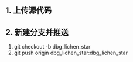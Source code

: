 ## 1. 上传源代码

## 2. 新建分支并推送
1. git checkout -b dbg_lichen_star
2. git push origin dbg_lichen_star:dbg_lichen_star
